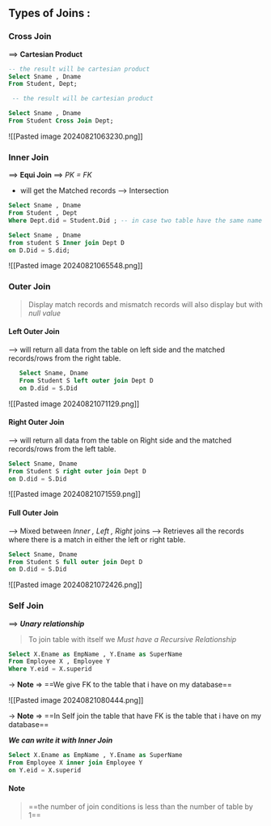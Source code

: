  
## Types of Joins :

### Cross Join
==> **Cartesian Product**
	 
```sql
-- the result will be cartesian product
Select Sname , Dname 
From Student, Dept;

```
```sql
 -- the result will be cartesian product 

Select Sname , Dname
From Student Cross Join Dept;
```

![[Pasted image 20240821063230.png]]



### Inner Join
==> **Equi Join** ==> *PK = FK*
- will get the Matched records --> Intersection 
```sql
Select Sname , Dname 
From Student , Dept
Where Dept.did = Student.Did ; -- in case two table have the same name -> equijoin
```
```sql
Select Sname , Dname 
from student S Inner join Dept D
on D.Did = S.did;
```
![[Pasted image 20240821065548.png]]

### Outer Join 
>  Display match records and mismatch  records will also display but with *null value*
#### Left Outer Join
--> will return all data from the table on left side and the matched records/rows from the right table.
 ```sql
	Select Sname, Dname
	From Student S left outer join Dept D
	on D.did = S.Did
```
    
![[Pasted image 20240821071129.png]]

#### Right Outer Join  
-->  will return all data from the table on Right side and the matched records/rows from the left table.

```sql
Select Sname, Dname
From Student S right outer join Dept D
on D.did = S.Did
```
![[Pasted image 20240821071559.png]]

#### Full Outer Join 
--> Mixed between *Inner , Left , Right* joins
--> Retrieves all the records where there is a match in either the left or right table.

```sql
Select Sname, Dname
From Student S full outer join Dept D
on D.did = S.Did
```
![[Pasted image 20240821072426.png]]



### Self Join
==> ***Unary relationship***
> To join table with itself we *Must have a Recursive Relationship*
```sql
Select X.Ename as EmpName , Y.Ename as SuperName
From Employee X , Employee Y 
Where Y.eid = X.superid
```
-> **Note** =>  ==We give FK to the table that i have on my database==

![[Pasted image 20240821080444.png]]

-> **Note** => ==In Self join the table that have FK is the table that i have on my database==

***We can write it with Inner Join***
```sql
Select X.Ename as EmpName , Y.Ename as SuperName
From Employee X inner join Employee Y 
on Y.eid = X.superid
```




#### Note 
> ==the number of join conditions is less than the number of table by 1==